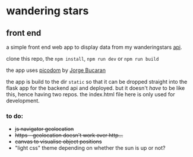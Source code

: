 # wandering stars 
## front end

a simple front end web app to display data from my wanderingstars [api](https://github.com/4lefts/wanderingstarsapi). 

clone this repo, the ```npm install```, ```npm run dev``` or ```npm run build```

the app uses [picodom](https://github.com/picodom/picodom) by [Jorge Bucaran](https://github.com/JorgeBucaran)

the app is build to the dir ```static``` so that it can be dropped straight into the flask app for the backend api and deployed. but it doesn't *have* to be like this, hence having two repos. the index.html file here is only used for development.

### to do:
- ~~js navigator geolocation~~
- ~~https - geolocation doesn't work over http...~~
- ~~canvas to visualise object positions~~
- "light css" theme depending on whether the sun is up or not?
